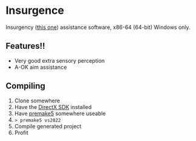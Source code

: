 # Insurgence
Insurgency ([this one](https://store.steampowered.com/app/222880/Insurgency/)) assistance software, x86-64 (64-bit) Windows only.

## Features!!
- Very good extra sensory perception
- A-OK aim assistance

## Compiling
1. Clone somewhere
2. Have the [DirectX SDK](https://www.microsoft.com/en-us/download/details.aspx?id=6812) installed
3. Have [premake5](https://premake.github.io/download) somewhere useable
4. `> premake5 vs2022`
5. Compile generated project
6. Profit
